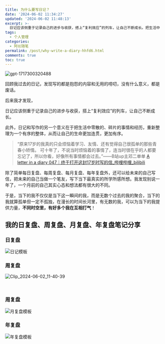 ```yaml
---
title: 为什么要写日记？
date: '2024-06-02 11:34:27'
updated: '2024-06-02 11:48:13'
excerpt: >-
  日记应该侧重于记录自己的进步与收获，搭上“复利效应”的列车，让自己不断成长。把生活中零散的、碎片的事情和经历，重新整理为一个有序的整体，从而让自己的生命更加连贯，更加有序。
tags:
  - 个人管理
categories:
  - 阿巛随笔
permalink: /post/why-write-a-diary-hhfd6.html
comments: true
toc: true
---
```




​![gpt-1717300320488](https://raw.githubusercontent.com/Achuan-2/Picbed/pic/assets/gpt-1717300320488-20240602115217-k27srd5.png)​

回顾我过去的日记，发现写的都是抱怨的内容和无用的唠叨，没有什么意义，都是废话。

后来我才发现，

日记应该侧重于记录自己的进步与收获，搭上“复利效应”的列车，让自己不断成长。

此外，日记和写作的另一个意义在于把生活中零散的、碎片的事情和经历，重新整理为一个有序的整体，从而让自己的生命更加连贯，更加有序。

> “原来17岁的我真的只会烦恼着学习、友情、还有觉得自己很孤单的那些青春小矫情。 可十年了，不说当时烦恼着的事情了，连当时很在乎的人都要忘记了，所以你看，好像所有事情都会过去。”——B站up主邓二单单 [A letter in a diary 047｜终于打开这封17岁时写的信_哔哩哔哩_bilibili](https://www.bilibili.com/video/BV1mr4y1n7NS/?buvid=XU95F8C951814CF4E5254768F2EFCD9965BCB&from_spmid=united.player-video-detail.drama-float.0&is_story_h5=false&mid=es8Qp8798HT6OKJF9Ioz%2Bg%3D%3D&p=1&plat_id=116&share_from=ugc&share_medium=android&share_plat=android&share_session_id=0c4b9d4b-9511-420d-88aa-eeaa0c144df6&share_source=WEIXIN_MONMENT&share_tag=s_i&spmid=united.player-video-detail.0.0&timestamp=1709829460&unique_k=ZakkpkP&up_id=261521395)

除了简单每日复盘、每周复盘、每月复盘、每年复盘外，还可以给未来的自己写信，把未来的自己当做一个笔友，写下当下最真实的所学所感所想。我发现别说一年了，一个月前的自己其实心态和想法都有很大的不同。

于是，当下的我不仅仅是当下这一瞬间的我，而是无数个过去的我的聚合，当下的我就算孤单但一定不孤独，在漫长的时间长河里，有无数的我，可以为当下的我提供力量，**不同时空里，有好多个我在互相打气**！

## ‍我的日复盘、周复盘、月复盘、年复盘笔记分享

### 日复盘

​![日记模板](https://raw.githubusercontent.com/Achuan-2/Picbed/pic/assets/%E6%97%A5%E8%AE%B0%E6%A8%A1%E6%9D%BF-20240602114013-593dmej.png)​

### 周复盘

​![Clip_2024-06-02_11-40-39](https://raw.githubusercontent.com/Achuan-2/Picbed/pic/assets/Clip_2024-06-02_11-40-39-20240602114048-xyy2jly.png)​

‍

### 周复盘

​![月复盘模板](https://raw.githubusercontent.com/Achuan-2/Picbed/pic/assets/%E6%9C%88%E5%A4%8D%E7%9B%98%E6%A8%A1%E6%9D%BF-20240602114021-2x7rbpr.png)​

### 年复盘

​![年复盘模板](https://raw.githubusercontent.com/Achuan-2/Picbed/pic/assets/%E5%B9%B4%E5%A4%8D%E7%9B%98%E6%A8%A1%E6%9D%BF-20240602114024-27fjhaq.png)​
